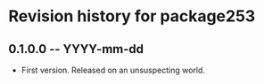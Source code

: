 # Revision history for package253

## 0.1.0.0 -- YYYY-mm-dd

* First version. Released on an unsuspecting world.
